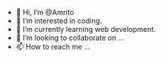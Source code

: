 - 👋 Hi, I’m @Amrito
- 👀 I’m interested in coding.
- 🌱 I’m currently learning web development.
- 💞️ I’m looking to collaborate on ...
- 📫 How to reach me ...

<!---
Amrito20/Amrito20 is a ✨ special ✨ repository because its `README.md` (this file) appears on your GitHub profile.
You can click the Preview link to take a look at your changes.
--->
